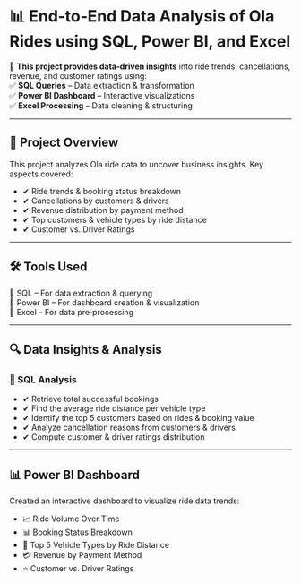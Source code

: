 # 📊 End‑to‑End Data Analysis of Ola Rides using SQL, Power BI, and Excel

🚀 **This project provides data‑driven insights** into ride trends, cancellations, revenue, and customer ratings using:  
✅ **SQL Queries** – Data extraction & transformation  
✅ **Power BI Dashboard** – Interactive visualizations  
✅ **Excel Processing** – Data cleaning & structuring  

---

## 📌 Project Overview  
This project analyzes Ola ride data to uncover business insights. Key aspects covered:  
- ✔ Ride trends & booking status breakdown  
- ✔ Cancellations by customers & drivers  
- ✔ Revenue distribution by payment method  
- ✔ Top customers & vehicle types by ride distance  
- ✔ Customer vs. Driver Ratings  

---

## 🛠️ Tools Used  
🔹 SQL – For data extraction & querying  
🔹 Power BI – For dashboard creation & visualization  
🔹 Excel – For data pre‑processing  

---

## 🔍 Data Insights & Analysis

### 📌 SQL Analysis  
- ✔ Retrieve total successful bookings  
- ✔ Find the average ride distance per vehicle type  
- ✔ Identify the top 5 customers based on rides & booking value  
- ✔ Analyze cancellation reasons from customers & drivers  
- ✔ Compute customer & driver ratings distribution  

---

## 📊 Power BI Dashboard  
Created an interactive dashboard to visualize ride data trends:  
- 📈 Ride Volume Over Time  
- 📊 Booking Status Breakdown  
- 🚗 Top 5 Vehicle Types by Ride Distance  
- 💳 Revenue by Payment Method  
- ⭐ Customer vs. Driver Ratings  









